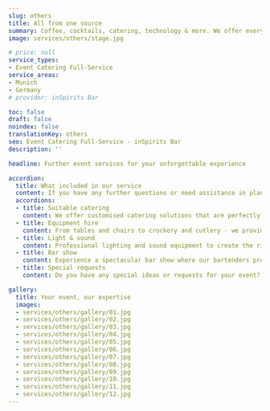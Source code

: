 ```yaml
---
slug: others
title: All from one source
summary: Coffee, cocktails, catering, technology & more. We offer everything for your perfect event. Tell us your wishes, we make them come true.
image: services/others/stage.jpg

# price: null
service_types:
- Event Catering Full-Service
service_areas:
- Munich
- Germany
# provider: inSpirits Bar

toc: false
draft: false
noindex: false
translationKey: others
seo: Event Catering Full-Service - inSpirits Bar
description: ''

headline: Further event services for your unforgettable experience

accordion:
  title: What included in our service
  content: If you have any further questions or need assistance in planning your event, please don't hesitate to contact us! 😊
  accordions:
  - title: Suitable catering
    content: We offer customised catering solutions that are perfectly tailored to your event. Whether finger food, buffets or multi-course menus, our catering service ensures culinary highlights.
  - title: Equipment hire
    content: From tables and chairs to crockery and cutlery - we provide you with the equipment you need to make your event run smoothly and in style.
  - title: Light & sound
    content: Professional lighting and sound equipment to create the right atmosphere. Whether it's subtle background music or impressive light shows, we have the right technology for your event.
  - title: Bar show
    content: Experience a spectacular bar show where our bartenders provide entertainment with impressive tricks and showmanship. A highlight that will wow your guests.
  - title: Special requests
    content: Do you have any special ideas or requests for your event? We are flexible and will endeavor to fulfill your individual requirements to make your event unique and unforgettable.

gallery:
  title: Your event, our expertise
  images:
  - services/others/gallery/01.jpg
  - services/others/gallery/02.jpg
  - services/others/gallery/03.jpg
  - services/others/gallery/04.jpg
  - services/others/gallery/05.jpg
  - services/others/gallery/06.jpg
  - services/others/gallery/07.jpg
  - services/others/gallery/08.jpg
  - services/others/gallery/09.jpg
  - services/others/gallery/10.jpg
  - services/others/gallery/11.jpg
  - services/others/gallery/12.jpg
---
```

